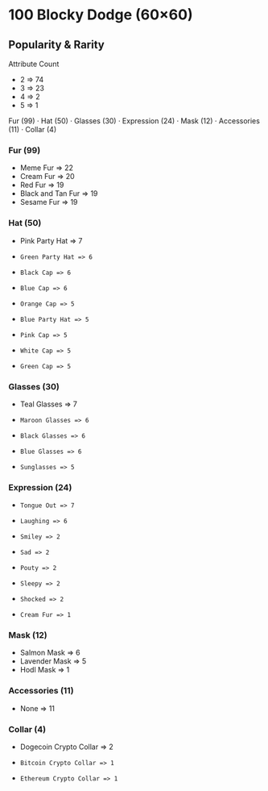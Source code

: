 # 100 Blocky Dodge (60×60)



## Popularity & Rarity

Attribute Count

- 2 => 74
- 3 => 23
- 4 => 2
- 5 => 1

Fur (99) ·
Hat (50) ·
Glasses (30) ·
Expression (24) ·
Mask (12) ·
Accessories (11) ·
Collar (4)


### Fur (99)
- Meme Fur => 22
- Cream Fur => 20
- Red Fur => 19
- Black and Tan Fur => 19
- Sesame Fur => 19

### Hat (50)
- Pink Party Hat => 7
-     Green Party Hat => 6
-     Black Cap => 6
-     Blue Cap => 6
-     Orange Cap => 5
-     Blue Party Hat => 5
-     Pink Cap => 5
-     White Cap => 5
-     Green Cap => 5


### Glasses (30)
-    Teal Glasses => 7
-     Maroon Glasses => 6
-     Black Glasses => 6
-     Blue Glasses => 6
-     Sunglasses => 5


### Expression (24)
-     Tongue Out => 7
-     Laughing => 6
-     Smiley => 2
-     Sad => 2
-     Pouty => 2
-     Sleepy => 2
-     Shocked => 2
-     Cream Fur => 1

### Mask (12)
- Salmon Mask => 6
- Lavender Mask => 5
- Hodl Mask => 1

### Accessories (11)
- None => 11

### Collar (4)
-    Dogecoin Crypto Collar => 2
-     Bitcoin Crypto Collar => 1
-     Ethereum Crypto Collar => 1


